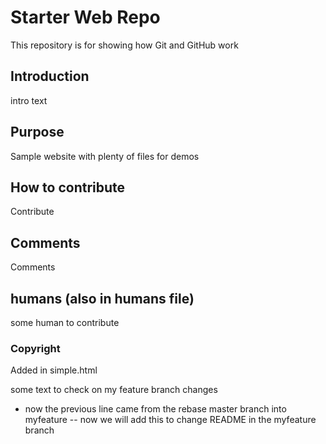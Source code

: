 # Starter Web Repo
This repository is for showing how Git and GitHub work

## Introduction
intro text

## Purpose
Sample website with plenty of files for demos

## How to contribute
Contribute

## Comments
Comments

## humans (also in humans file)
some human to contribute

### Copyright
Added in simple.html


some text to check on my feature branch changes
- now the previous line came from the rebase master branch into myfeature
-- now we will add this to change README in the myfeature branch

